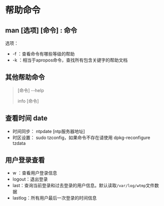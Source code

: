 # 帮助命令

## man [选项] [命令] : 命令
选项：
- -f ：查看命令有哪些等级的帮助
- -k ：相当于apropos命令，查找所有包含关键字的帮助文档

## 其他帮助命令
>[命令] --help
>
>info [命令]

## 查看时间 date

- 时间同步： ntpdate [ntp服务器地址]
- 时区设置： sudo tzconfig，如果命令不存在请使用 dpkg-reconfigure tzdata

## 用户登录查看
- w ：查看用户登录信息
- logout：退出登录
- last：查询当前登录和过去登录的用户信息。默认读取`/var/log/wtmp`文件数据
- lastlog：所有用户最后一次登录的时间信息
